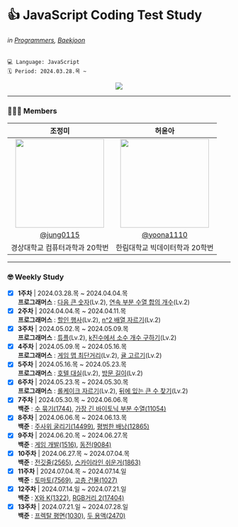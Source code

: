 # 👍 JavaScript Coding Test Study
###### in [Programmers](https://school.programmers.co.kr/learn/challenges?), [Baekjoon](https://www.acmicpc.net/)  

```
💻 Language: JavaScript
🗓️ Period: 2024.03.28.목 ~
```

<div align="center">
 <a href="https://hits.seeyoufarm.com"><img src="https://hits.seeyoufarm.com/api/count/incr/badge.svg?url=https%3A%2F%2Fgithub.com%2FVSCodeNers%2Fheo-joe-js&count_bg=%23ACC19B&title_bg=%23667960&icon=ifood.svg&icon_color=%23A6E0B2&title=VSCodeNers+JavaScript&edge_flat=false"/></a>
</div>

---

### 👩🏻‍💻 Members
| 조정미 | 허윤아 |                                                                                                               
| :---: | :---: |
| <img width="200px" src="https://avatars.githubusercontent.com/u/76805879?v=4" /> | <img width="200px" src="https://avatars.githubusercontent.com/u/101046600?v=4" /> |
| [@jung0115](https://github.com/jung0115) | [@yoona1110](https://github.com/yoona1110) |
| 경상대학교 컴퓨터과학과 20학번 | 한림대학교 빅데이터학과 20학번 |

---

### 🤓 Weekly Study
- [x] **1주차** | 2024.03.28.목 ~ 2024.04.04.목  
  **프로그래머스** : [다음 큰 숫자](https://school.programmers.co.kr/learn/courses/30/lessons/12911)(Lv.2), [연속 부분 수열 합의 개수](https://school.programmers.co.kr/learn/courses/30/lessons/131701)(Lv.2)  
- [x] **2주차** | 2024.04.04.목 ~ 2024.04.11.목  
  **프로그래머스** : [할인 행사](https://school.programmers.co.kr/learn/courses/30/lessons/131127)(Lv.2), [n^2 배열 자르기](https://school.programmers.co.kr/learn/courses/30/lessons/87390)(Lv.2)  
- [x] **3주차** | 2024.05.02.목 ~ 2024.05.09.목  
  **프로그래머스** : [튜플](https://school.programmers.co.kr/learn/courses/30/lessons/64065)(Lv.2), [k진수에서 소수 개수 구하기](https://school.programmers.co.kr/learn/courses/30/lessons/92335)(Lv.2)  
- [x] **4주차** | 2024.05.09.목 ~ 2024.05.16.목  
  **프로그래머스** : [게임 맵 최단거리](https://school.programmers.co.kr/learn/courses/30/lessons/1844)(Lv.2), [귤 고르기](https://school.programmers.co.kr/learn/courses/30/lessons/138476)(Lv.2)  
- [x] **5주차** | 2024.05.16.목 ~ 2024.05.23.목  
  **프로그래머스** : [호텔 대실](https://school.programmers.co.kr/learn/courses/30/lessons/155651)(Lv.2), [방문 길이](https://school.programmers.co.kr/learn/courses/30/lessons/49994)(Lv.2)  
- [x] **6주차** | 2024.05.23.목 ~ 2024.05.30.목  
  **프로그래머스** : [롤케이크 자르기](https://school.programmers.co.kr/learn/courses/30/lessons/132265)(Lv.2), [뒤에 있는 큰 수 찾기](https://school.programmers.co.kr/learn/courses/30/lessons/154539)(Lv.2)  
- [x] **7주차** | 2024.05.30.목 ~ 2024.06.06.목  
  **백준** : [수 묶기(1744)](https://www.acmicpc.net/problem/1744), [가장 긴 바이토닉 부분 수열(11054)](https://www.acmicpc.net/problem/11054)  
- [x] **8주차** | 2024.06.06.목 ~ 2024.06.13.목  
  **백준** : [주사위 굴리기(14499)](https://www.acmicpc.net/problem/14499), [평범한 배낭(12865)](https://www.acmicpc.net/problem/12865)  
- [x] **9주차** | 2024.06.20.목 ~ 2024.06.27.목  
  **백준** : [게임 개발(1516)](https://www.acmicpc.net/problem/1516), [동전(9084)](https://www.acmicpc.net/problem/9084)  
- [x] **10주차** | 2024.06.27.목 ~ 2024.07.04.목  
  **백준** : [전깃줄(2565)](https://www.acmicpc.net/problem/2565), [스카이라인 쉬운거(1863)](https://www.acmicpc.net/problem/1863)  
- [x] **11주차** | 2024.07.04.목 ~ 2024.07.14.일  
  **백준** : [토마토(7569)](https://www.acmicpc.net/problem/7569), [고층 건물(1027)](https://www.acmicpc.net/problem/1027)  
- [x] **12주차** | 2024.07.14.일 ~ 2024.07.21.일  
  **백준** : [X와 K(1322)](https://www.acmicpc.net/problem/1322), [RGB거리 2(17404)](https://www.acmicpc.net/problem/17404)  
- [x] **13주차** | 2024.07.21.일 ~ 2024.07.28.일  
  **백준** : [프렉탈 평면(1030)](https://www.acmicpc.net/problem/1030), [두 용액(2470)](https://www.acmicpc.net/problem/2470)  